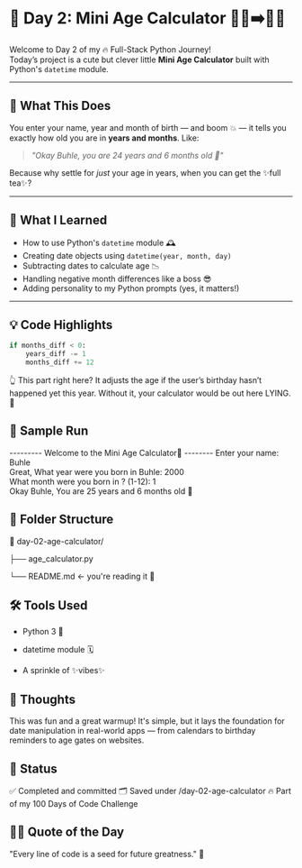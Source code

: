 # 📆 Day 2: Mini Age Calculator 👶🏾➡️🧓🏾

Welcome to Day 2 of my 🔥 Full-Stack Python Journey!  
Today’s project is a cute but clever little **Mini Age Calculator** built with Python's `datetime` module.

---

## 🚀 What This Does

You enter your name, year and month of birth — and boom 💥 — it tells you exactly how old you are in **years and months**. Like:

> _"Okay Buhle, you are 24 years and 6 months old 🎁"_

Because why settle for *just* your age in years, when you can get the ✨full tea✨?

---

## 🧠 What I Learned

- How to use Python's `datetime` module 🕰️  
- Creating date objects using `datetime(year, month, day)`  
- Subtracting dates to calculate age 📉  
- Handling negative month differences like a boss 😎  
- Adding personality to my Python prompts (yes, it matters!)

---

## 💡 Code Highlights

```python
if months_diff < 0:
    years_diff -= 1
    months_diff += 12
```

👆 This part right here? It adjusts the age if the user’s birthday hasn’t happened yet this year.
Without it, your calculator would be out here LYING. 💅


## 🧪 Sample Run

--------- Welcome to the Mini Age Calculator🍄 --------
Enter your name: Buhle  
Great, What year were you born in Buhle: 2000  
What month were you born in ? (1-12): 1  
Okay Buhle, You are 25 years and 6 months old 🎁


## 📂 Folder Structure

📁 day-02-age-calculator/

├── age_calculator.py

└── README.md ← you're reading it 👀



## 🛠️ Tools Used

- Python 3 🐍

- datetime module 🗓️

- A sprinkle of ✨vibes✨


## 💬 Thoughts

This was fun and a great warmup!
It's simple, but it lays the foundation for date manipulation in real-world apps — from calendars to birthday reminders to age gates on websites.


## 📌 Status

✅ Completed and committed
🗂️ Saved under /day-02-age-calculator
🔥 Part of my 100 Days of Code Challenge



## 🧚🏾 Quote of the Day
"Every line of code is a seed for future greatness." 🌱